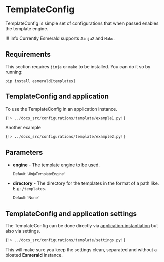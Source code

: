 # TemplateConfig

TemplateConfig is simple set of configurations that when passed enables the template engine.

!!! info
    Currently Esmerald supports `Jinja2` and `Mako`.

## Requirements

This section requires `jinja` or `mako` to be installed. You can do it so by running:

```shell
pip install esmerald[templates]
```

## TemplateConfig and application

To use the TemplateConfig in an application instance.

```python hl_lines="1-2 9"
{!> ../docs_src/configurations/template/example1.py!}
```

Another example

```python hl_lines="1-2 8"
{!> ../docs_src/configurations/template/example2.py!}
```

## Parameters

* **engine** - The template engine to be used.

    <sup>Default: 'JinjaTemplateEngine'</sup>

* **directory** - The directory for the templates in the format of a path like. E.g: `/templates`.

    <sup>Default: 'None'</sup>

## TemplateConfig and application settings

The TemplateConfig can be done directly via [application instantiation](#templateconfig-and-application)
but also via settings.

```python
{!> ../docs_src/configurations/template/settings.py!}
```

This will make sure you keep the settings clean, separated and without a bloated **Esmerald** instance.
